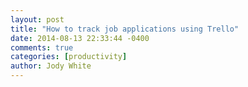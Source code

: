 ```yaml
---
layout: post
title: "How to track job applications using Trello"
date: 2014-08-13 22:33:44 -0400
comments: true
categories: [productivity]
author: Jody White
---
```


